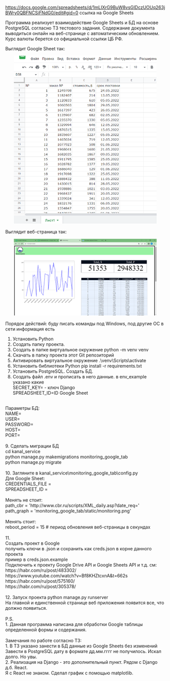 https://docs.google.com/spreadsheets/d/1mLIXrG9BuW8vsGIDczUOUq263jBWry0QBFNCSiFNdG0/edit#gid=0
ссылка на Google Sheets

Программа реализует взаимодействие Google Sheets и БД на основе PostgreSQL
согласно ТЗ тестового задания.
Содержание документа выводиться онлайн на веб-странице с автоматическим обновлением.
Курс валюты берется со официальной ссылки ЦБ РФ.

Выглядит Google Sheet так:
<p align="center">
  <img src="https://github.com/zorokonStepan/GoogleSheets_Django/raw/main/img_git/google_sh.png" width="450" title="GoogleSheet">
</p>

Выглядит веб-страница так:
<p align="center">
  <img src="https://github.com/zorokonStepan/GoogleSheets_Django/raw/main/img_git/web_page.png" width="450" title="WebPage">
</p>

Порядок действий:
буду писать команды под Windows, под другие ОС в сети информация есть

1. Установить Python
2. Создать папку проекта.
3. Создать в папке виртуальное окружение python -m venv venv
4. Скачать в папку проекта этот Git репозиторий
5. Активировать виртуальное окружение .\venv\Scripts\activate
6. Установить библиотеки Python pip install -r requirements.txt
7. Установить PostgreSQL. Создать БД.
8. Создать файл .env и прописать в него данные. в env_example указано какие<br>
SECRET_KEY= - ключ Django<br>
SPREADSHEET_ID=ID Google Sheet<br>
<br>
Параметры БД:<br>
NAME=<br>
USER=<br>
PASSWORD=<br>
HOST=<br>
PORT=<br>
<br>
9. Сделать миграции БД<br>
cd kanal_service<br>
python manage.py makemigrations monitoring_google_tab<br>
python manage.py migrate<br>
<br>
10. Загляните в kanal_service\monitoring_google_tab\config.py<br>
Для Google Sheet:<br>
CREDENTIALS_FILE =<br>
SPREADSHEET_ID =<br>
<br>
Менять не стоит:<br>
path_cbr = 'http://www.cbr.ru/scripts/XML_daily.asp?date_req='<br>
path_graph = 'monitoring_google_tab/static/monitoring.png'<br>
<br>
Менять стоит:<br>
reboot_period = 15  # период обновления веб-страницы в секундах<br>
<br>
11.<br>
Создать проект в Google<br>
получить ключи в .json и сохранить как creds.json в корне данного проекта<br>
пример в creds.json.example<br>
Подключить к проекту Google Drive API и Google Sheets API и т.д. см:<br>
https://habr.com/ru/post/483302/<br>
https://www.youtube.com/watch?v=Bf8KHZtcxnA&t=662s<br>
https://habr.com/ru/post/575160/<br>
https://habr.com/ru/post/305378/<br>
<br>
12.
Запуск проекта python manage.py runserver<br>
На главной и единственной странице веб приложения появится все, что должно появиться.<br>
<br>
P.S.<br>
1. Данная программа написана для обработки Google таблицы определенной формы и содержания.<br>
<br>
Замечания по работе согласно ТЗ:<br>
1. В ТЗ указано занести в БД данные из Google Sheets без изменений<br>
Завести в PostgreSQL дату в формате дд.мм.гггг не получилось. Искал долго. Но увы.<br>
2. Реализация на Django - это дополнительный пункт. Рядом с Django д.б. React.<br>
Я с React не знаком. Сделал график с помощью matplotlib.<br>


